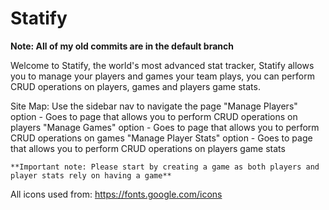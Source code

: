 # Statify

**Note: All of my old commits are in the default branch**

Welcome to Statify, the world's most advanced stat tracker, Statify allows you to manage your players and games your team plays, you can perform CRUD operations on players, games and players game stats.

Site Map:
  Use the sidebar nav to navigate the page
    "Manage Players" option - Goes to page that allows you to perform CRUD operations on players
    "Manage Games" option - Goes to page that allows you to perform CRUD operations on games 
    "Manage Player Stats" option - Goes to page that allows you to perform CRUD operations on players game stats
    
    **Important note: Please start by creating a game as both players and player stats rely on having a game**
 
 All icons used from: https://fonts.google.com/icons
